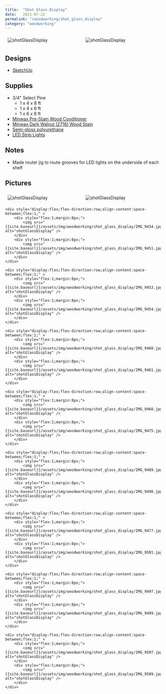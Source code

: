 ```yaml
---
title:  "Shot Glass Display"
date:   2021-07-22
permalink: "/woodworking/shot_glass_display"
category: "woodworking"
---
```

<div style="display:flex;flex-direction:column;align-content:space-between;" >
	<div style="display:flex;flex-direction:row;align-content:space-between;flex:1;" >
		<div style="flex:1;margin:8px;">
			<img src="{{site.baseurl}}/assets/img/woodworking/shot_glass_display/sketchupDesign.png" alt="shotGlassDisplay" />
		</div>
		<div style="flex:1;margin:8px;">
			<img src="{{site.baseurl}}/assets/img/woodworking/shot_glass_display/IMG_9510.jpg" alt="shotGlassDisplay" />
		</div>
	</div>
</div>

## Designs
* [SketchUp]({{site.baseurl}}/assets/files/woodworking/shotGlassDisplay.skp)

## Supplies
* 3/4" Select Pine
	* 1 x 4 x 8 ft
	* 1 x 4 x 6 ft
	* 1 x 6 x 6 ft
* [Minwax Pre-Stain Wood Conditioner](https://www.amazon.com/Minwax-61500444-Stain-Conditioner-Quart/dp/B002OTUYCY/)
* [Minwax Dark Walnut (2716) Wood Stain](https://www.amazon.com/Minwax-22716-Walnut-Finish-Interior/dp/B016TQIYM4/)
* [Semi-gloss polyurethane](https://www.amazon.com/Minwax-Semi-Gloss-Clear-Fast-Drying-Polyurethane/dp/B01MZWNVZU/)
* [LED Strip Lights](https://www.amazon.com/gp/product/B08QJC1HKX)

## Notes
* Made router jig to route grooves for LED lights on the underside of each shelf

## Pictures

<div style="display:flex;flex-direction:column;align-content:space-between;" >
	<div style="display:flex;flex-direction:row;align-content:space-between;flex:1;" >
		<div style="flex:1;margin:8px;">
			<img src="{{site.baseurl}}/assets/img/woodworking/shot_glass_display/IMG_9432.jpg" alt="shotGlassDisplay" />
		</div>
		<div style="flex:1;margin:8px;">
			<img src="{{site.baseurl}}/assets/img/woodworking/shot_glass_display/IMG_9433.jpg" alt="shotGlassDisplay" />
		</div>
	</div>
	
	<div style="display:flex;flex-direction:row;align-content:space-between;flex:1;" >
		<div style="flex:1;margin:8px;">
			<img src="{{site.baseurl}}/assets/img/woodworking/shot_glass_display/IMG_9434.jpg" alt="shotGlassDisplay" />
		</div>
		<div style="flex:1;margin:8px;">
			<img src="{{site.baseurl}}/assets/img/woodworking/shot_glass_display/IMG_9451.jpg" alt="shotGlassDisplay" />
		</div>
	</div>
	
	<div style="display:flex;flex-direction:row;align-content:space-between;flex:1;" >
		<div style="flex:1;margin:8px;">
			<img src="{{site.baseurl}}/assets/img/woodworking/shot_glass_display/IMG_9453.jpg" alt="shotGlassDisplay" />
		</div>
		<div style="flex:1;margin:8px;">
			<img src="{{site.baseurl}}/assets/img/woodworking/shot_glass_display/IMG_9454.jpg" alt="shotGlassDisplay" />
		</div>
	</div>
	
	<div style="display:flex;flex-direction:row;align-content:space-between;flex:1;" >
		<div style="flex:1;margin:8px;">
			<img src="{{site.baseurl}}/assets/img/woodworking/shot_glass_display/IMG_9460.jpg" alt="shotGlassDisplay" />
		</div>
		<div style="flex:1;margin:8px;">
			<img src="{{site.baseurl}}/assets/img/woodworking/shot_glass_display/IMG_9461.jpg" alt="shotGlassDisplay" />
		</div>
	</div>
	
	<div style="display:flex;flex-direction:row;align-content:space-between;flex:1;" >
		<div style="flex:1;margin:8px;">
			<img src="{{site.baseurl}}/assets/img/woodworking/shot_glass_display/IMG_9468.jpg" alt="shotGlassDisplay" />
		</div>
		<div style="flex:1;margin:8px;">
			<img src="{{site.baseurl}}/assets/img/woodworking/shot_glass_display/IMG_9475.jpg" alt="shotGlassDisplay" />
		</div>
	</div>
	
	<div style="display:flex;flex-direction:row;align-content:space-between;flex:1;" >
		<div style="flex:1;margin:8px;">
			<img src="{{site.baseurl}}/assets/img/woodworking/shot_glass_display/IMG_9489.jpg" alt="shotGlassDisplay" />
		</div>
		<div style="flex:1;margin:8px;">
			<img src="{{site.baseurl}}/assets/img/woodworking/shot_glass_display/IMG_9490.jpg" alt="shotGlassDisplay" />
		</div>
	</div>
	
	<div style="display:flex;flex-direction:row;align-content:space-between;flex:1;" >
		<div style="flex:1;margin:8px;">
			<img src="{{site.baseurl}}/assets/img/woodworking/shot_glass_display/IMG_9477.jpg" alt="shotGlassDisplay" />
		</div>
		<div style="flex:1;margin:8px;">
			<img src="{{site.baseurl}}/assets/img/woodworking/shot_glass_display/IMG_9501.jpg" alt="shotGlassDisplay" />
		</div>
	</div>
	
	<div style="display:flex;flex-direction:row;align-content:space-between;flex:1;" >
		<div style="flex:1;margin:8px;">
			<img src="{{site.baseurl}}/assets/img/woodworking/shot_glass_display/IMG_9497.jpg" alt="shotGlassDisplay" />
		</div>
		<div style="flex:1;margin:8px;">
			<img src="{{site.baseurl}}/assets/img/woodworking/shot_glass_display/IMG_9499.jpg" alt="shotGlassDisplay" />
		</div>
	</div>
	
	<div style="display:flex;flex-direction:row;align-content:space-between;flex:1;" >
		<div style="flex:1;margin:8px;">
			<img src="{{site.baseurl}}/assets/img/woodworking/shot_glass_display/IMG_9507.jpg" alt="shotGlassDisplay" />
		</div>
		<div style="flex:1;margin:8px;">
			<img src="{{site.baseurl}}/assets/img/woodworking/shot_glass_display/IMG_9509.jpg" alt="shotGlassDisplay" />
		</div>
	</div>
</div>
